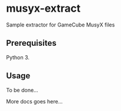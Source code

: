 # musyx-extract
Sample extractor for GameCube MusyX files

## Prerequisites
Python 3.

## Usage
To be done...


More docs goes here...
